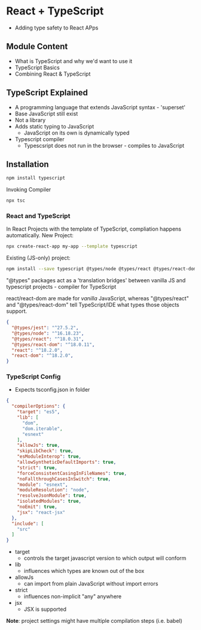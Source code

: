 # React + TypeScript

* Adding type safety to React APps

## Module Content
* What is TypeScript and why we'd want to use it
* TypeScript Basics
* Combining React & TypeScript

## TypeScript Explained
* A programming language that extends JavaScript syntax - 'superset'
* Base JavaScript still exist
* Not a library
* Adds static typing to JavaScript
  * JavaScript on its own is dynamically typed
* Typescript compiler
  * Typescsript does not run in the browser - compiles to JavaScript

## Installation
```bash
npm install typescript
```

Invoking Compiler
```bash
npx tsc
```

### React and TypeScript

In React Projects with the template of TypeScript, compliation happens automatically.
New Project:
```bash
npx create-react-app my-app --template typescript

```

Existing (JS-only) project:
```bash
npm install --save typescript @types/node @types/react @types/react-dom @types/jest
```

"@types" packages act as a 'translation bridges' between vanilla JS and typescript projects - compiler for TypeScript

react/react-dom are made for *vanilla* JavaScript, whereas "@types/react" and "@types/react-dom" tell TypeScript/IDE what types those objects support.
```json
{
  "@types/jest": "^27.5.2",
  "@types/node": "^16.18.23",
  "@types/react": "^18.0.31",
  "@types/react-dom": "^18.0.11",
  "react": "^18.2.0",
  "react-dom": "^18.2.0",
}
```

### TypeScript Config
* Expects tsconfig.json in folder
```json
{
  "compilerOptions": {
    "target": "es5",
    "lib": [
      "dom",
      "dom.iterable",
      "esnext"
    ],
    "allowJs": true,
    "skipLibCheck": true,
    "esModuleInterop": true,
    "allowSyntheticDefaultImports": true,
    "strict": true,
    "forceConsistentCasingInFileNames": true,
    "noFallthroughCasesInSwitch": true,
    "module": "esnext",
    "moduleResolution": "node",
    "resolveJsonModule": true,
    "isolatedModules": true,
    "noEmit": true,
    "jsx": "react-jsx"
  },
  "include": [
    "src"
  ]
}
```

* target
  * controls the target javascript version to which output will conform
* lib
  * influences which types are known out of the box
* allowJs
  * can import from plain JavaScript without import errors
* strict
  * influences non-implicit "any" anywhere
* jsx
  * JSX is supported

**Note**: project settings might have multiple compilation steps (i.e. babel)
 